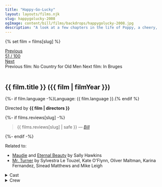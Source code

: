 ```yaml
---
title: "Happy-Go-Lucky"
layout: layouts/films.njk
slug: happygolucky-2008
ogImage: content/bill/films/backdrops/happygolucky-2008.jpg
description: "A look at a few chapters in the life of Poppy, a cheery, colorful, North London schoolteacher whose optimism tends to exasperate those around her."
---
```


{% set film = films[slug] %}

<nav class="films">
  <div class="prev">
    <a href="../no-country-for-old-men-2007"><i class="fa-solid fa-chevron-left fa-xs"></i> Previous</a>
  </div>
  <div>
    <a class="simple" href="../">51 / 100</a>
  </div>
  <div class="next">
    <a href="../in-bruges-2008">Next <i class="fa-solid fa-chevron-right fa-xs"></i></a>
  </div>
  <div class="hint">
    <span class="prev-hint">
      <span class="sr-only">Previous film:</span>
      No Country for Old Men
    </span>
    <span class="next-hint">
      <span class="sr-only">Next film:</span>
      In Bruges
    </span>
  </div>
</nav>

<article class="film slug-happygolucky-2008">
  <div class="backdrop-and-poster">
    <img class="poster" src="../films/posters/{{ slug }}.jpg" alt="">
    <img class="backdrop" src="../films/backdrops/{{ slug }}.jpg" alt="">
  </div>

  <h1>{{ film.title }} ({{ film | filmYear }})</h1>

  <p>
    {%- if film.language -%}Language: {{ film.language }}.{% endif %}
    
  </p>

  <p class="director">
    Directed by <strong>{{ film | directors }}</strong>
  </p>

  {%- if films.reviews[slug] -%}
    <blockquote> 
      {{ films.reviews[slug] | safe }} <em>—&nbsp;<a href="/bill">Bill</a></em>
    </blockquote> 
  {%- endif -%}

  <p class="related-films">Related to:</p>
  <ul class="related-films">
  <li><a href="../maudie-2016">Maudie</a> and <a href="../eternal-beauty-2020">Eternal Beauty</a> by Sally Hawkins</li>
<li><a href="../mr-turner-2014">Mr. Turner</a> by Sylvestra Le Touzel, Kate O'Flynn, Oliver Maltman, Karina Fernandez, Sinead Matthews and Mike Leigh</li>
  </ul>

  <section class="film-detail">
    <div>
      <details>
        <summary>
          <i class="fa-solid fa-masks-theater"></i>
          Cast
        </summary>
        <ul>
          {%- for cast in film.credits.cast -%}
            <li>
              {{ cast.name }} as <em>{{ cast.character }}</em>
            </li>
          {%- endfor -%}
        </ul>
      </details>
      <details>
        <summary>
          <i class="fa-solid fa-clapperboard"></i>
          Crew
        </summary>
        <ul>
          {%- for crew in film.credits.crew -%}
            <li>
              {{ crew.name }} &mdash; <em>{{ crew.job }}</em>
            </li>
          {%- endfor -%}
        </ul>
      </details>
    </div>
  </section>
</article>
